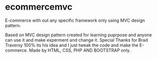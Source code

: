 # ecommercemvc
E-commerce with out any specific framework only using  MVC  design pattern.

Based on MVC design pattern created for learning puprpose and anyone can use it and make experment and change it.
Special Thanks for Brad Traversy 100% its his idea and I just tweak the code and make the E-commerce. 
Made by HTML, CSS, PHP AND BOOTSTRAP only. 
